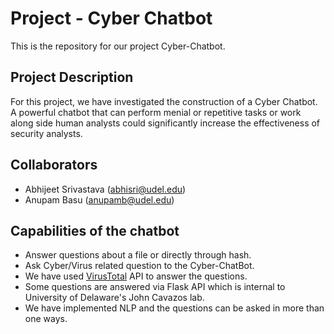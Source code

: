 # Project - Cyber Chatbot
This is the repository for our project Cyber-Chatbot.
## Project Description
For this project, we have investigated the construction of a Cyber Chatbot. A powerful chatbot that can perform menial or repetitive tasks or work along side human analysts could significantly increase the effectiveness of security analysts.
## Collaborators
 * Abhijeet Srivastava (abhisri@udel.edu) <br>
 * Anupam Basu (anupamb@udel.edu) <br>
## Capabilities of the chatbot
 * Answer questions about a file or directly through hash.
 * Ask Cyber/Virus related question to the Cyber-ChatBot.
 * We have used [VirusTotal](http://www.virustotal.com/) API to answer the questions.
 * Some questions are answered via Flask API which is internal to University of Delaware's John Cavazos lab.
 * We have implemented NLP and the questions can be asked in more than one ways.
